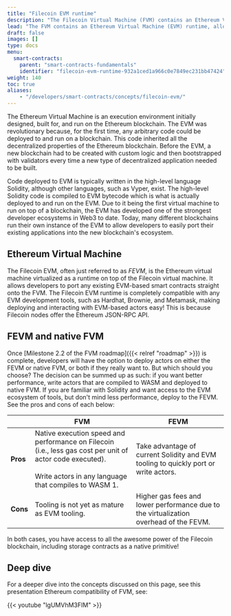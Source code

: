 ```yaml
---
title: "Filecoin EVM runtime"
description: "The Filecoin Virtual Machine (FVM) contains an Ethereum Virtual Machine (EVM) runtime, allowing Ethereum and Solidity developers to run their contracts on the FVM with little to no modifications. This page details what exactly this EVM compatibility means, and any other information that Ethereum developers may need to build applications on the FVM."
lead: "The FVM contains an Ethereum Virtual Machine (EVM) runtime, allowing Ethereum and Solidity developers to run their contracts on the FVM with little to no modifications. This page details what exactly this EVM compatibility means, and any other information that Ethereum developers may need to build applications on the FVM."
draft: false
images: []
type: docs
menu:
  smart-contracts:
    parent: "smart-contracts-fundamentals"
    identifier: "filecoin-evm-runtime-932a1ced1a966c0e7849ec231bb47424"
weight: 140
toc: true
aliases:
    - "/developers/smart-contracts/concepts/filecoin-evm/"
---
```


The Ethereum Virtual Machine is an execution environment initially designed, built for, and run on the Ethereum blockchain. The EVM was revolutionary because, for the first time, any arbitrary code could be deployed to and run on a blockchain. This code inherited all the decentralized properties of the Ethereum blockchain. Before the EVM, a new blockchain had to be created with custom logic and then bootstrapped with validators every time a new type of decentralized application needed to be built.

Code deployed to EVM is typically written in the high-level language Solidity, although other languages, such as Vyper, exist. The high-level Solidity code is compiled to EVM bytecode which is what is actually deployed to and run on the EVM. Due to it being the first virtual machine to run on top of a blockchain, the EVM has developed one of the strongest developer ecosystems in Web3 to date. Today, many different blockchains run their own instance of the EVM to allow developers to easily port their existing applications into the new blockchain's ecosystem.

## Ethereum Virtual Machine

The Filecoin EVM, often just referred to as _FEVM_, is the Ethereum virtual machine virtualized as a runtime on top of the Filecoin virtual machine. It allows developers to port any existing EVM-based smart contracts straight onto the FVM. The Filecoin EVM runtime is completely compatible with any EVM development tools, such as Hardhat, Brownie, and Metamask, making deploying and interacting with EVM-based actors easy! This is because Filecoin nodes offer the Ethereum JSON-RPC API.

## FEVM and native FVM

Once [Milestone 2.2 of the FVM roadmap]({{< relref "roadmap" >}}) is complete, developers will have the option to deploy actors on either the FEVM or native FVM, or both if they really want to. But which should you choose? The decision can be summed up as such: if you want better performance, write actors that are compiled to WASM and deployed to native FVM. If you are familiar with Solidity and want access to the EVM ecosystem of tools, but don't mind less performance, deploy to the FEVM. See the pros and cons of each below:

| &nbsp; | FVM | FEVM |
| ------ | --- | ---- |
| **Pros** | Native execution speed and performance on Filecoin (i.e., less gas cost per unit of actor code executed).<br><br>Write actors in any language that compiles to WASM 1. | Take advantage of current Solidity and EVM tooling to quickly port or write actors. |
| **Cons** | Tooling is not yet as mature as EVM tooling. | Higher gas fees and lower performance due to the virtualization overhead of the FEVM. |

In both cases, you have access to all the awesome power of the Filecoin blockchain, including storage contracts as a native primitive!

## Deep dive

For a deeper dive into the concepts discussed on this page, see this presentation Ethereum compatibility of FVM, see:

{{< youtube "lgUMVhM3FIM" >}}
<!--REVIEWED!-->